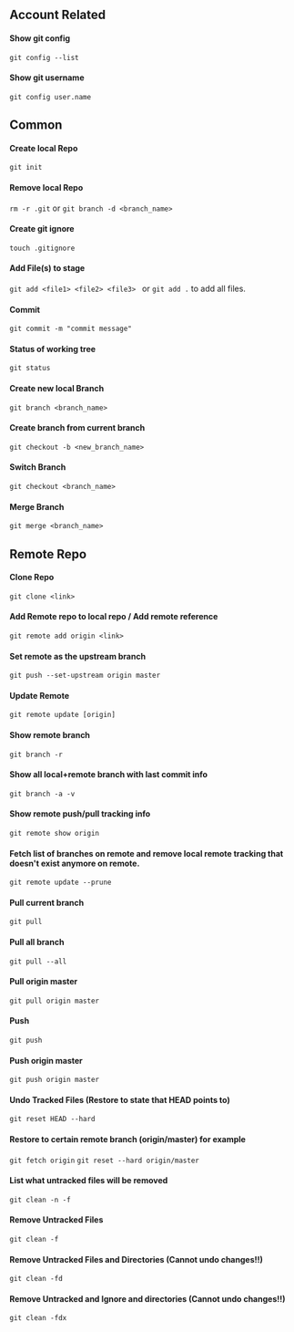 ## Account Related

#### Show git config 
``` git config --list ```
#### Show git username 
``` git config user.name ```

## Common 

#### Create local Repo 
``` git init ```
#### Remove local Repo 
``` rm -r .git ```
or
``` git branch -d <branch_name> ```
#### Create git ignore 
``` touch .gitignore ```
#### Add File(s) to stage 
``` git add <file1> <file2> <file3>  ```   or ``` git add . ``` to add all files.
#### Commit 
``` git commit -m "commit message" ```
#### Status of working tree 
``` git status ```
#### Create new local Branch 
``` git branch <branch_name> ```
#### Create branch from current branch 
``` git checkout -b <new_branch_name> ```
#### Switch Branch 
``` git checkout <branch_name> ```
#### Merge Branch 
``` git merge <branch_name> ```

## Remote Repo 
#### Clone Repo 
``` git clone <link> ```
#### Add Remote repo to local repo / Add remote reference 
``` git remote add origin <link> ```
#### Set remote as the upstream branch 
``` git push --set-upstream origin master ```
#### Update Remote 
``` git remote update [origin] ```
#### Show remote branch
``` git branch -r ```
#### Show all local+remote branch with last commit info  
``` git branch -a -v ```
#### Show remote push/pull tracking info 
``` git remote show origin ```
#### Fetch list of branches on remote and remove local remote tracking that doesn't exist anymore on remote.
``` git remote update --prune ```
#### Pull current branch
``` git pull ```
#### Pull all branch 
``` git pull --all ```
#### Pull origin master 
``` git pull origin master ```
#### Push 
``` git push ```
#### Push origin master 
``` git push origin master ```
#### Undo Tracked Files (Restore to state that HEAD points to) 
``` git reset HEAD --hard ```
#### Restore to certain remote branch (origin/master) for example 
``` git fetch origin ```
``` git reset --hard origin/master ```
#### List what untracked files will be removed 
``` git clean -n -f ```
#### Remove Untracked Files 
``` git clean -f ```
#### Remove Untracked Files and Directories (Cannot undo changes!!)
``` git clean -fd ```
#### Remove Untracked and Ignore and directories (Cannot undo changes!!)
``` git clean -fdx ```

